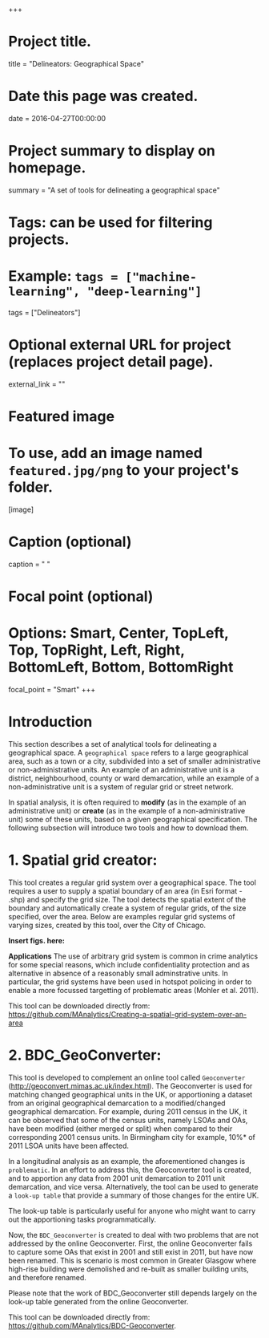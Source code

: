 +++
# Project title.
title = "Delineators: Geographical Space"

# Date this page was created.
date = 2016-04-27T00:00:00

# Project summary to display on homepage.
summary = "A set of tools for delineating a geographical space"

# Tags: can be used for filtering projects.
# Example: `tags = ["machine-learning", "deep-learning"]`
tags = ["Delineators"]

# Optional external URL for project (replaces project detail page).
external_link = ""

# Featured image
# To use, add an image named `featured.jpg/png` to your project's folder. 
[image]
  # Caption (optional)
  caption = " "
  
  # Focal point (optional)
  # Options: Smart, Center, TopLeft, Top, TopRight, Left, Right, BottomLeft, Bottom, BottomRight
  focal_point = "Smart"
+++

# Introduction

This section describes a set of analytical tools for delineating a geographical space. A `geographical space` refers to a large geographical area, such as a town or a  city, subdivided into a set of smaller administrative or non-administrative units.  An example of an administrative unit is a district, neighbourhood, county or ward demarcation, while an example of a non-administrative unit is a system of regular grid or street network.

In spatial analysis, it is often required to **modify** (as in the example of an administrative unit) or **create** (as in the example of a non-administrative unit) some of these units, based on a given geographical specification. The following subsection will introduce two tools and how to download them. 

# 1. Spatial grid creator: 
This tool creates a regular grid system over a geographical space. The tool requires a user to supply a spatial boundary of an area (in Esri format - .shp) and specify the grid size. The tool detects the spatial extent of the boundary and automatically create a system of regular grids, of the size specified, over the area. Below are examples regular grid systems of varying sizes, created by this tool, over the City of Chicago.

**Insert figs. here:**

**Applications**
The use of arbitrary grid system is common in crime analytics for some special reasons, which include confidentiality protection and as alternative in absence of a reasonably small adminstrative units. In particular, the grid systems have been used in hotspot policing in order to enable a more focussed targetting of problematic areas (Mohler et al. 2011).

This tool can be downloaded directly from: https://github.com/MAnalytics/Creating-a-spatial-grid-system-over-an-area   

# 2. BDC_GeoConverter: 

This tool is developed to complement an online tool called `Geoconverter` (http://geoconvert.mimas.ac.uk/index.html). The Geoconverter is used for matching changed geographical units in the UK, or apportioning a dataset from an original geographical demarcation to a modified/changed geographical demarcation. For example, during 2011 census in the UK, it can be observed that some of the census units, namely LSOAs and OAs, have been modified (either merged or split) when compared to their corresponding 2001 census units. In Birmingham city for example, 10%* of 2011 LSOA units have been affected. 

In a longitudinal analysis as an example, the aforementioned changes is `problematic`. In an effort to address this, the Geoconverter tool is created, and to apportion any data from 2001 unit demarcation to 2011 unit demarcation, and vice versa. Alternatively, the tool can be used to generate a `look-up table` that provide a summary of those changes for the entire UK.

The look-up table is particularly useful for anyone who might want to carry out the apportioning tasks programmatically.

Now, the `BDC_Geoconverter` is created to deal with two problems that are not addressed by the online Geoconverter. First, the online Geoconverter fails to capture some OAs that exist in 2001 and still exist in 2011, but have now been renamed. This is scenario is most common in Greater Glasgow where high-rise building were demolished and re-built as smaller building units, and therefore renamed.

Please note that the work of BDC_Geoconverter still depends largely on the look-up table generated from the online Geoconverter.

This tool can be downloaded directly from: https://github.com/MAnalytics/BDC-Geoconverter.









